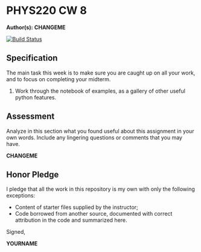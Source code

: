 # PHYS220 CW 8

**Author(s):** **CHANGEME**

[![Build Status](https://travis-ci.org/chapman-phys220-2017f/cw-08-YOURNAME.svg?branch=master)](https://travis-ci.org/chapman-phys220-2017f/cw-08-YOURNAME)

## Specification

The main task this week is to make sure you are caught up on all your work, and to focus on completing your midterm.

1. Work through the notebook of examples, as a gallery of other useful python features.

## Assessment

Analyze in this section what you found useful about this assignment in your own words. Include any lingering questions or comments that you may have.

**CHANGEME**

## Honor Pledge

I pledge that all the work in this repository is my own with only the following exceptions:

* Content of starter files supplied by the instructor;
* Code borrowed from another source, documented with correct attribution in the code and summarized here.

Signed,

**YOURNAME**
